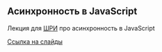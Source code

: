 ## Асинхронность в JavaScript

Лекция для [ШРИ](https://academy.yandex.ru/schools/frontend) про асинхронность в JavaScript

[Ссылка на слайды](https://griashiro.github.io/shri-async/)
